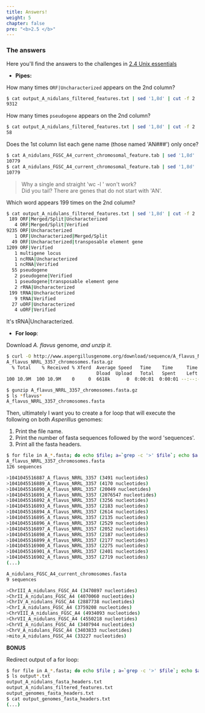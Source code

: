 ```yaml
---
title: Answers!
weight: 5
chapter: false
pre: "<b>2.5 </b>"
---
```


### The answers 

Here you'll find the answers to the challenges in [2.4 Unix essentials](./unix_essentials)


+ **Pipes:**


How many times `ORF|Uncharacterized` appears on the 2nd column?

```bash
$ cat output_A_nidulans_filtered_features.txt | sed '1,8d' | cut -f 2 | grep -c 'ORF|Uncharacterized'
9312
```

How many times `pseudogene` appears on the 2nd column?

```bash
$ cat output_A_nidulans_filtered_features.txt | sed '1,8d' | cut -f 2 | grep -c 'pseudogene'
58
```

Does the 1st column list each gene name (those named 'AN###') only once?

```bash
$ cat A_nidulans_FGSC_A4_current_chromosomal_feature.tab | sed '1,8d' | cut -f 1 | grep 'AN' -c
10779
$ cat A_nidulans_FGSC_A4_current_chromosomal_feature.tab | sed '1,8d' | cut -f -1 | sort | uniq | grep 'AN' -c
10779
```

>Why a single and straight 'wc -l ' won't work?   
>Did you tail? There are genes that do not start with 'AN'.


Which word appears 199 times on the 2nd column?

```bash
$ cat output_A_nidulans_filtered_features.txt | sed '1,8d' | cut -f 2 | sort | uniq -c
 189 ORF|Merged/Split|Uncharacterized
   4 ORF|Merged/Split|Verified
9235 ORF|Uncharacterized
   1 ORF|Uncharacterized|Merged/Split
  49 ORF|Uncharacterized|transposable element gene
1209 ORF|Verified
   1 multigene locus
   1 ncRNA|Uncharacterized
   1 ncRNA|Verified
  55 pseudogene
   2 pseudogene|Verified
   1 pseudogene|transposable element gene
   2 rRNA|Uncharacterized
 199 tRNA|Uncharacterized
   9 tRNA|Verified
  27 uORF|Uncharacterized
   4 uORF|Verified
```

It's tRNA|Uncharacterized.



+ **For loop**:


Download *A. flavus* genome, *and unzip it*.

```bash
$ curl -O http://www.aspergillusgenome.org/download/sequence/A_flavus_NRRL_3357/current/A_flavus_NRRL_3357_chromosomes.fasta.gz
A_flavus_NRRL_3357_chromosomes.fasta.gz
  % Total    % Received % Xferd  Average Speed   Time    Time     Time  Current
                                 Dload  Upload   Total   Spent    Left  Speed
100 10.9M  100 10.9M    0     0  6618k      0  0:00:01  0:00:01 --:--:-- 6616k
```

```bash
$ gunzip A_flavus_NRRL_3357_chromosomes.fasta.gz
$ ls *flavus*
A_flavus_NRRL_3357_chromosomes.fasta
```

Then, ultimately I want you to create a for loop that will execute the following on both *Asperillus* genomes:  

1. Print the file name.  
2. Print the number of fasta sequences followed by the word 'sequences'.  
3. Print all the fasta headers.  

```bash
$ for file in A_*.fasta; do echo $file; a=`grep -c '>' $file`; echo $a sequences; echo ; grep '>' $file; echo; done
A_flavus_NRRL_3357_chromosomes.fasta
126 sequences

>1041045516887_A_flavus_NRRL_3357 (3491 nucleotides)
>1041045516889_A_flavus_NRRL_3357 (4170 nucleotides)
>1041045516890_A_flavus_NRRL_3357 (20049 nucleotides)
>1041045516891_A_flavus_NRRL_3357 (2076547 nucleotides)
>1041045516892_A_flavus_NRRL_3357 (3256 nucleotides)
>1041045516893_A_flavus_NRRL_3357 (2183 nucleotides)
>1041045516894_A_flavus_NRRL_3357 (2614 nucleotides)
>1041045516895_A_flavus_NRRL_3357 (2135 nucleotides)
>1041045516896_A_flavus_NRRL_3357 (2529 nucleotides)
>1041045516897_A_flavus_NRRL_3357 (2052 nucleotides)
>1041045516898_A_flavus_NRRL_3357 (2187 nucleotides)
>1041045516899_A_flavus_NRRL_3357 (2177 nucleotides)
>1041045516900_A_flavus_NRRL_3357 (2275 nucleotides)
>1041045516901_A_flavus_NRRL_3357 (2401 nucleotides)
>1041045516902_A_flavus_NRRL_3357 (2719 nucleotides)
(...) 

A_nidulans_FGSC_A4_current_chromosomes.fasta
9 sequences

>ChrIII_A_nidulans_FGSC_A4 (3470897 nucleotides)
>ChrII_A_nidulans_FGSC_A4 (4070060 nucleotides)
>ChrIV_A_nidulans_FGSC_A4 (2887738 nucleotides)
>ChrI_A_nidulans_FGSC_A4 (3759208 nucleotides)
>ChrVIII_A_nidulans_FGSC_A4 (4934093 nucleotides)
>ChrVII_A_nidulans_FGSC_A4 (4550218 nucleotides)
>ChrVI_A_nidulans_FGSC_A4 (3407944 nucleotides)
>ChrV_A_nidulans_FGSC_A4 (3403833 nucleotides)
>mito_A_nidulans_FGSC_A4 (33227 nucleotides)
```

**BONUS**

Redirect output of a for loop:

```bash
$ for file in A_*.fasta; do echo $file ; a=`grep -c '>' $file`; echo $a sequences; echo ; grep '>' $file; echo ; done > output_genomes_fasta_headers.txt
$ ls output*.txt
output_A_nidulans_fasta_headers.txt
output_A_nidulans_filtered_features.txt
output_genomes_fasta_headers.txt
$ cat output_genomes_fasta_headers.txt
(...)
```